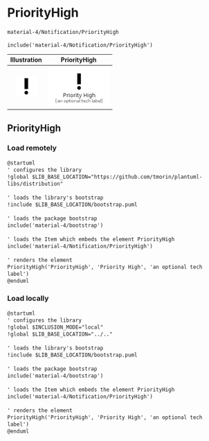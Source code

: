 # PriorityHigh


```text
material-4/Notification/PriorityHigh
```

```text
include('material-4/Notification/PriorityHigh')
```



| Illustration | PriorityHigh |
| :---: | :---: |
| ![illustration for Illustration](../../material-4/Notification/PriorityHigh.png) | ![illustration for PriorityHigh](../../material-4/Notification/PriorityHigh.Local.png) |




## PriorityHigh

### Load remotely
```plantuml
@startuml
' configures the library
!global $LIB_BASE_LOCATION="https://github.com/tmorin/plantuml-libs/distribution"

' loads the library's bootstrap
!include $LIB_BASE_LOCATION/bootstrap.puml

' loads the package bootstrap
include('material-4/bootstrap')

' loads the Item which embeds the element PriorityHigh
include('material-4/Notification/PriorityHigh')

' renders the element
PriorityHigh('PriorityHigh', 'Priority High', 'an optional tech label')
@enduml
```

### Load locally
```plantuml
@startuml
' configures the library
!global $INCLUSION_MODE="local"
!global $LIB_BASE_LOCATION="../.."

' loads the library's bootstrap
!include $LIB_BASE_LOCATION/bootstrap.puml

' loads the package bootstrap
include('material-4/bootstrap')

' loads the Item which embeds the element PriorityHigh
include('material-4/Notification/PriorityHigh')

' renders the element
PriorityHigh('PriorityHigh', 'Priority High', 'an optional tech label')
@enduml
```

